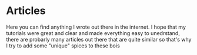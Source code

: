 # Articles
Here you can find anything I wrote out there in the internet. I hope that my tutorials were great and clear and made everything easy to unedrstand, there are probarly many articles out there that are quite similar so that's why I try to add some "unique" spices to these bois
